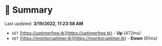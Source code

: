 # 📖 Summary
Last updated: **3/19/2022, 11:23:58 AM**

- `GET` [https://uptimerfree.tk](https://uptimerfree.tk) - **Up** (472ms)
- `GET` [https://monitoruptimer.tk](https://monitoruptimer.tk) - **Down** (61ms)
